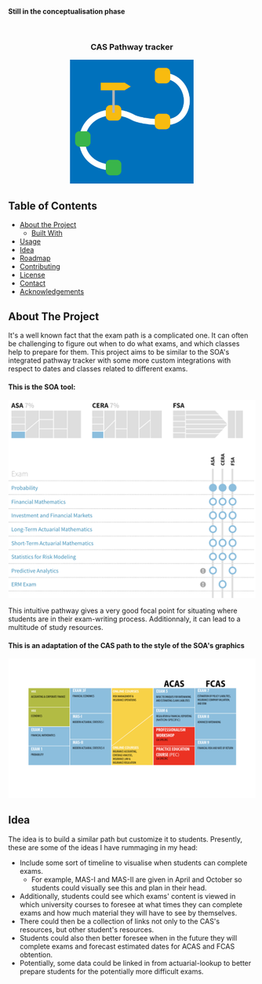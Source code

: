 <!-- PROJECT SHIELDS -->
<!--
*** I'm using markdown "reference style" links for readability.
*** Reference links are enclosed in brackets [ ] instead of parentheses ( ).
*** See the bottom of this document for the declaration of the reference variables
*** for build-url, contributors-url, etc. This is an optional, concise syntax you may use.
*** https://www.markdownguide.org/basic-syntax/#reference-style-links
*** 
*** [![Build Status][build-shield]][build-url]
*** [![Contributors][contributors-shield]][contributors-url]
*** [![MIT License][license-shield]][license-url]
*** [![LinkedIn][linkedin-shield]][linkedin-url]
-->

**Still in the conceptualisation phase**

<!-- PROJECT LOGO -->
<br />
<p align="center">
  <h3 align="center">CAS Pathway tracker</h3>
  <p align="center">
  <a href="https://github.com/alec42/CAS_pathway_tracker/tree/master/README_source">
    <img src="https://github.com/alec42/CAS_pathway_tracker/blob/master/README_source/logo.png?raw=true" width="50%" height="50%">
  </a>


<!--
    <br />
    <a href="https://github.com/othneildrew/Best-README-Template"><strong>Explore the docs »</strong></a>
    <br />
    <br />
    <a href="https://github.com/othneildrew/Best-README-Template">View Demo</a>
    ·
    <a href="https://github.com/othneildrew/Best-README-Template/issues">Report Bug</a>
    ·
    <a href="https://github.com/othneildrew/Best-README-Template/issues">Request Feature</a>
  </p>
-->
</p>



<!-- TABLE OF CONTENTS -->
## Table of Contents

* [About the Project](#about-the-project)
  * [Built With](#built-with)
* [Usage](#usage)
* [Idea](#idea)
* [Roadmap](#roadmap)
* [Contributing](#contributing)
* [License](#license)
* [Contact](#contact)
* [Acknowledgements](#acknowledgements)



<!-- ABOUT THE PROJECT -->
## About The Project

<!-- [![Product Name Screen Shot][product-screenshot]](https://example.com) -->

It's a well known fact that the exam path is a complicated one. 
It can often be challenging to figure out when to do what exams, and which classes help to prepare for them.
This project aims to be similar to the SOA's integrated pathway tracker with some more custom integrations with respect to dates and classes related to different exams.

#### This is the SOA tool:
<img src="https://github.com/alec42/CAS_pathway_tracker/blob/master/README_source/SOA_tool.png?raw=true">

This intuitive pathway gives a very good focal point for situating where students are in their exam-writing process. Additionnaly, it can lead to a multitude of study resources.

#### This is an adaptation of the CAS path to the style of the SOA's graphics

<img src="https://github.com/alec42/CAS_pathway_tracker/blob/master/README_source/CAS_pathway.png?raw=true">

## Idea

The idea is to build a similar path but customize it to students. 
Presently, these are some of the ideas I have rummaging in my head:
+ Include some sort of timeline to visualise when students can complete exams.
  + For example, MAS-I and MAS-II are given in April and October so students could visually see this and plan in their head.
+ Additionally, students could see which exams' content is viewed in which university courses to foresee at what times they can complete exams and how much material they will have to see by themselves.
+ There could then be a collection of links not only to the CAS's resources, but other student's resources.
+ Students could also then better foresee when in the future they will complete exams and forecast estimated dates for ACAS and FCAS obtention.
+ Potentially, some data could be linked in from actuarial-lookup to better prepare students for the potentially more difficult exams.

<!-- 
### Built With
This project is built with Shiny and R and is an adaptation of the 
* [Bootstrap](https://getbootstrap.com)
* [JQuery](https://jquery.com)
* [Laravel](https://laravel.com)
***
***
***
GETTING STARTED 
## Getting Started
***
This is an example of how you may give instructions on setting up your project locally.
To get a local copy up and running follow these simple example steps.
***
### Prerequisites
***
This is an example of how to list things you need to use the software and how to install them.
* npm
```sh
npm install npm@latest -g
```
***
### Installation
***
1. Get a free API Key at [https://example.com](https://example.com)
2. Clone the repo
```sh
git clone https:://github.com/your_username_/Project-Name.git
```
3. Install NPM packages
```sh
npm install
```
4. Enter your API in `config.js`
```JS
const API_KEY = 'ENTER YOUR API';
```
***
***
***
-->
<!-- USAGE EXAMPLES 
## Usage
***
Use this space to show useful examples of how a project can be used. Additional screenshots, code examples and demos work well in this space. You may also link to more resources.
***
_For more examples, please refer to the [Documentation](https://example.com)_
***
***
-->
<!-- ROADMAP 
## Roadmap
***
See the [open issues](https://github.com/othneildrew/Best-README-Template/issues) for a list of proposed features (and known issues).
***
***
-->
<!-- CONTRIBUTING 
## Contributing
***
Contributions are what make the open source community such an amazing place to be learn, inspire, and create. Any contributions you make are **greatly appreciated**.
***
1. Fork the Project
2. Create your Feature Branch (`git checkout -b feature/AmazingFeature`)
3. Commit your Changes (`git commit -m 'Add some AmazingFeature'`)
4. Push to the Branch (`git push origin feature/AmazingFeature`)
5. Open a Pull Request
***
***
-->
<!-- LICENSE 
## License
***
Distributed under the MIT License. See `LICENSE` for more information.
***
***
-->
<!-- CONTACT 
## Contact
***
Your Name - [@your_twitter](https://twitter.com/your_username) - email@example.com
***
Project Link: [https://github.com/your_username/repo_name](https://github.com/your_username/repo_name)
***
***
-->
<!-- ACKNOWLEDGEMENTS 
## Acknowledgements
* [GitHub Emoji Cheat Sheet](https://www.webpagefx.com/tools/emoji-cheat-sheet)
* [Img Shields](https://shields.io)
* [Choose an Open Source License](https://choosealicense.com)
* [GitHub Pages](https://pages.github.com)
* [Animate.css](https://daneden.github.io/animate.css)
* [Loaders.css](https://connoratherton.com/loaders)
* [Slick Carousel](https://kenwheeler.github.io/slick)
* [Smooth Scroll](https://github.com/cferdinandi/smooth-scroll)
* [Sticky Kit](http://leafo.net/sticky-kit)
* [JVectorMap](http://jvectormap.com)
* [Font Awesome](https://fontawesome.com)
***
***
***
***
 -->
<!-- MARKDOWN LINKS & IMAGES -->
<!-- https://www.markdownguide.org/basic-syntax/#reference-style-links 
[build-shield]: https://img.shields.io/badge/build-passing-brightgreen.svg?style=flat-square
[build-url]: #
[contributors-shield]: https://img.shields.io/badge/contributors-1-orange.svg?style=flat-square
[contributors-url]: https://github.com/othneildrew/Best-README-Template/graphs/contributors
[license-shield]: https://img.shields.io/badge/license-MIT-blue.svg?style=flat-square
[license-url]: https://choosealicense.com/licenses/mit
[linkedin-shield]: https://img.shields.io/badge/-LinkedIn-black.svg?style=flat-square&logo=linkedin&colorB=555
[linkedin-url]: https://linkedin.com/in/othneildrew
[product-screenshot]: https://raw.githubusercontent.com/othneildrew/Best-README-Template/master/screenshot.png
-->
